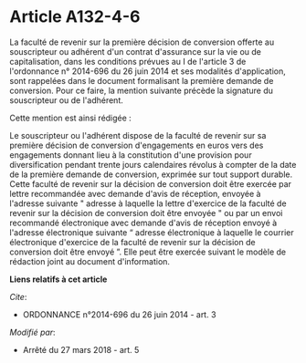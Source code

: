 # Article A132-4-6

La faculté de revenir sur la première décision de conversion offerte au souscripteur ou adhérent d'un contrat d'assurance sur
la vie ou de capitalisation, dans les conditions prévues au I de l'article 3 de l'ordonnance n° 2014-696 du 26 juin 2014 et
ses modalités d'application, sont rappelées dans le document formalisant la première demande de conversion. Pour ce faire, la
mention suivante précède la signature du souscripteur ou de l'adhérent.

Cette mention est ainsi rédigée :

Le souscripteur ou l'adhérent dispose de la faculté de revenir sur sa première décision de conversion d'engagements en euros
vers des engagements donnant lieu à la constitution d'une provision pour diversification pendant trente jours calendaires
révolus à compter de la date de la première demande de conversion, exprimée sur tout support durable. Cette faculté de
revenir sur la décision de conversion doit être exercée par lettre recommandée avec demande d'avis de réception, envoyée à
l'adresse suivante " adresse à laquelle la lettre d'exercice de la faculté de revenir sur la décision de conversion doit être
envoyée " ou par un envoi recommandé électronique avec demande d'avis de réception envoyé à l'adresse électronique suivante “
adresse électronique à laquelle le courrier électronique d'exercice de la faculté de revenir sur la décision de conversion
doit être envoyé ”. Elle peut être exercée suivant le modèle de rédaction joint au document d'information.

**Liens relatifs à cet article**

_Cite_:

  - ORDONNANCE n°2014-696 du 26 juin 2014 - art. 3

_Modifié par_:

  - Arrêté du 27 mars 2018 - art. 5
